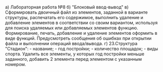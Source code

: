 а) Лабораторная работа №8
б) "Блоковый ввод-вывод"
в) Сформировать двоичный файл из элементов, заданной в
    варианте структуры, распечатать его содержимое, выполнить
    удаление и добавление элементов в соответствии со своим
    вариантом, используя для поиска удаляемых или добавляемых
    элементов функцию. Формирование, печать, добавление и
    удаление элементов оформить в виде функций. Предусмотреть
    сообщения об ошибках при открытии файла и выполнении
    операций ввода/вывода.
г) 23.Структура "Стадион":
    - название;
    - год постройки;
    - количество площадок;
    - виды спорта.
    Удалить все элементы, у которых год постройки меньше
    заданного, добавить 2 элемента перед элементом с
    указанным номером.